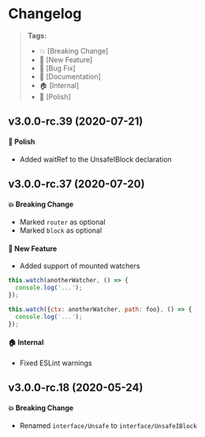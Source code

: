 Changelog
=========

> **Tags:**
> - :boom:       [Breaking Change]
> - :rocket:     [New Feature]
> - :bug:        [Bug Fix]
> - :memo:       [Documentation]
> - :house:      [Internal]
> - :nail_care:  [Polish]

## v3.0.0-rc.39 (2020-07-21)

#### :nail_care: Polish

* Added waitRef to the UnsafeIBlock declaration

## v3.0.0-rc.37 (2020-07-20)

#### :boom: Breaking Change

* Marked `router` as optional
* Marked `block` as optional

#### :rocket: New Feature

* Added support of mounted watchers

```js
this.watch(anotherWatcher, () => {
  console.log('...');
});

this.watch({ctx: anotherWatcher, path: foo}, () => {
  console.log('...');
});
```

#### :house: Internal

* Fixed ESLint warnings

## v3.0.0-rc.18 (2020-05-24)

#### :boom: Breaking Change

* Renamed `interface/Unsafe` to `interface/UnsafeIBlock`
